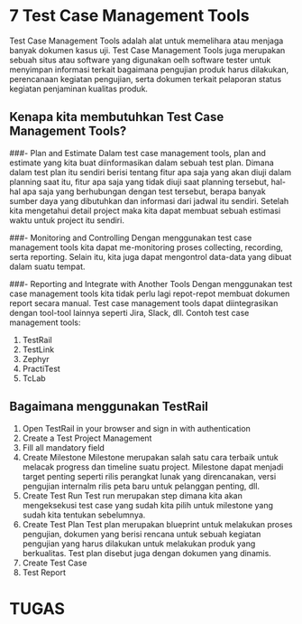 # 7 Test Case Management Tools
Test Case Management Tools adalah alat untuk memelihara atau menjaga banyak dokumen kasus uji. Test Case Management Tools juga merupakan sebuah situs atau software yang digunakan oelh software tester untuk menyimpan informasi terkait bagaimana pengujian produk harus dilakukan, perencanaan kegiatan pengujian, serta dokumen terkait pelaporan status kegiatan penjaminan kualitas produk.

## Kenapa kita membutuhkan Test Case Management Tools?
###- Plan and Estimate
Dalam test case management tools, plan and estimate yang kita buat diinformasikan dalam sebuah test plan. Dimana dalam test plan itu sendiri berisi tentang fitur apa saja yang akan diuji dalam planning saat itu, fitur apa saja yang tidak diuji saat planning tersebut, hal-hal apa saja yang berhubungan dengan test tersebut, berapa banyak sumber daya yang dibutuhkan dan informasi dari jadwal itu sendiri. Setelah kita mengetahui detail project maka kita dapat membuat sebuah estimasi waktu untuk project itu sendiri.

###- Monitoring and Controlling
Dengan menggunakan test case management tools kita dapat me-monitoring proses collecting, recording, serta reporting. Selain itu, kita juga dapat mengontrol data-data yang dibuat dalam suatu tempat.

###- Reporting and Integrate with Another Tools
Dengan menggunakan test case management tools kita tidak perlu lagi repot-repot membuat dokumen report secara manual. Test case management tools dapat diintegrasikan dengan tool-tool lainnya seperti Jira, Slack, dll.
Contoh test case management tools:
1. TestRail
2. TestLink
3. Zephyr
4. PractiTest
5. TcLab

## Bagaimana menggunakan TestRail
1. Open TestRail in your browser and sign in with authentication
2. Create a Test Project Management
3. Fill all mandatory field
4. Create Milestone
Milestone merupakan salah satu cara terbaik untuk melacak progress dan timeline suatu project. Milestone dapat menjadi target penting seperti rilis perangkat lunak yang direncanakan, versi pengujian internalm rilis peta baru untuk pelanggan penting, dll. 
5. Create Test Run
Test run merupakan step dimana kita akan mengeksekusi test case yang sudah kita pilih untuk milestone yang sudah kita tentukan sebelumnya.
6. Create Test Plan
Test plan merupakan blueprint untuk melakukan proses pengujian, dokumen yang berisi rencana untuk sebuah kegiatan pengujian yang harus dilakukan untuk melakukan produk yang berkualitas. Test plan disebut juga dengan dokumen yang dinamis.
7. Create Test Case
8. Test Report

# TUGAS
